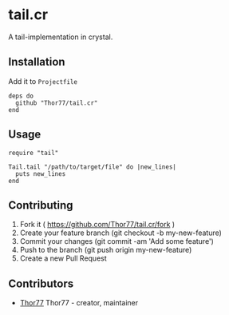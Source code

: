 # tail.cr

A tail-implementation in crystal.

## Installation

Add it to `Projectfile`

```crystal
deps do
  github "Thor77/tail.cr"
end
```

## Usage

```crystal
require "tail"

Tail.tail "/path/to/target/file" do |new_lines|
  puts new_lines
end
```

## Contributing

1. Fork it ( https://github.com/Thor77/tail.cr/fork )
2. Create your feature branch (git checkout -b my-new-feature)
3. Commit your changes (git commit -am 'Add some feature')
4. Push to the branch (git push origin my-new-feature)
5. Create a new Pull Request

## Contributors

- [Thor77](https://github.com/Thor77) Thor77 - creator, maintainer
